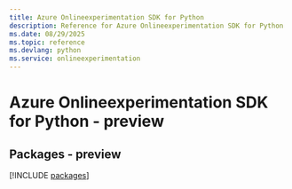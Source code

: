 ```yaml
---
title: Azure Onlineexperimentation SDK for Python
description: Reference for Azure Onlineexperimentation SDK for Python
ms.date: 08/29/2025
ms.topic: reference
ms.devlang: python
ms.service: onlineexperimentation
---
```

# Azure Onlineexperimentation SDK for Python - preview
## Packages - preview
[!INCLUDE [packages](onlineexperimentation-index.md)]